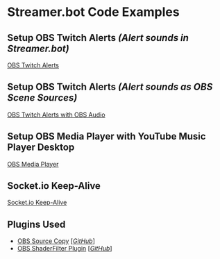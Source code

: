 # Streamer.bot Code Examples

## Setup OBS Twitch Alerts *(Alert sounds in Streamer.bot)*

[OBS Twitch Alerts](OBSTwitchAlerts/README)

## Setup OBS Twitch Alerts *(Alert sounds as OBS Scene Sources)*

[OBS Twitch Alerts with OBS Audio](OBSTwitchAlertsOBSAudio/README)

## Setup OBS Media Player with YouTube Music Player Desktop

[OBS Media Player](OBSMediaPlayer/README)

## Socket.io Keep-Alive

[Socket.io Keep-Alive](SocketIO/KeepAlive/README)

## Plugins Used

- [OBS Source Copy][source-copy] [*[GitHub][source-copy-gh]*]
- [OBS ShaderFilter Plugin][obs-shader] [*[GitHub][obs-shader-gh]*]

[source-copy]: https://obsproject.com/forum/resources/source-copy.1261/
[source-copy-gh]: https://github.com/exeldro/obs-source-copy
[obs-shader]: https://obsproject.com/forum/resources/obs-shaderfilter.1736/
[obs-shader-gh]: https://github.com/exeldro/obs-shaderfilter/
